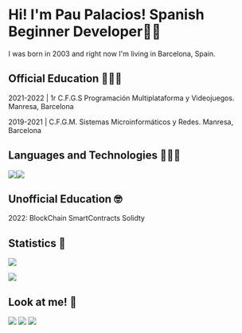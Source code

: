# Hi! I'm Pau Palacios! Spanish Beginner Developer👋🏻

I was born in 2003 and right now I'm living in Barcelona, Spain.
## Official Education 👨🏻‍🎓
2021-2022 | 1r C.F.G.S Programación Multiplataforma y Videojuegos. Manresa, Barcelona

2019-2021 | C.F.G.M. Sistemas Microinformáticos y Redes. Manresa, Barcelona

## Languages and Technologies 👨🏻‍💻
![](https://camo.githubusercontent.com/256f498d9e3128b19f8cb5558884749179db9118aaa6e31d3f7c5da34edf5c8c/68747470733a2f2f696d672e736869656c64732e696f2f62616467652f632532332532302d2532333233393132302e7376673f267374796c653d666f722d7468652d6261646765266c6f676f3d632d7368617270266c6f676f436f6c6f723d7768697465)![](https://camo.githubusercontent.com/7858f416aa93ee56048ca2eb473bdde10002398fc4ff05e08faf6cb3cbb5bce1/68747470733a2f2f696d672e736869656c64732e696f2f62616467652f6a6176612532302d2532334544384230302e7376673f267374796c653d666f722d7468652d6261646765266c6f676f3d6a617661266c6f676f436f6c6f723d7768697465)
## Unofficial Education 🤓
2022: BlockChain SmartContracts Solidty
## Statistics 🧐
![](https://github-readme-stats.vercel.app/api?username=bypalacios)

![](https://github-readme-stats.vercel.app/api/top-langs/?username=bypalacios&layout=compact)
## Look at me! 👀
<img src="https://img.shields.io/badge/pau_palaciios%20-%23E4405F.svg?&style=for-the-badge&logo=Instagram&logoColor=white"/> <img src="https://img.shields.io/badge/sutypalacios%20-%231DA1F2.svg?&style=for-the-badge&logo=Twitter&logoColor=white"/> <a href= "https://twitter.com/sutypalacios"><img src="https://img.shields.io/badge/palaus%209999%20-%239146FF.svg?&style=for-the-badge&logo=Discord&logoColor=white"></img></a> 
